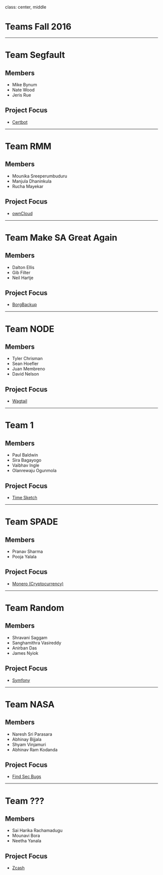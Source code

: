 class: center, middle
# Teams Fall 2016

---
# Team Segfault

## Members
- Mike Bynum
- Nate Wood
- Jeris Rue

## Project Focus
- [Certbot](https://github.com/certbot/certbot)

---

# Team RMM

## Members
- Mounika Sreeperumbuduru
- Manjula Dhaninkula
- Rucha Mayekar

## Project Focus
- [ownCloud](https://github.com/owncloud/core)

---

# Team Make SA Great Again

## Members
- Dalton Ellis  
- Gib Filter  
- Neil Hartje  

## Project Focus
- [BorgBackup](https://github.com/borgbackup/borg)

---
# Team NODE

## Members
- Tyler Chrisman
- Sean Hoefler  
- Juan Membreno
- David Nelson  

## Project Focus
- [Wagtail](https://github.com/torchbox/wagtail)

---
# Team 1

## Members
- Paul Baldwin  
- Sira Bagayogo  
- Vaibhav Ingle
- Olanrewaju Ogunmola  

## Project Focus
- [Time Sketch](https://github.com/google/timesketch)

---
# Team SPADE

## Members
- Pranav Sharma
- Pooja Yalala

## Project Focus
- [Monero (Cryptocurrency)](https://github.com/monero-project/monero)

---
# Team Random

## Members
- Shravani Saggam  
- Sanghamithra Vasireddy  
- Anirban Das
- James Nyiok

## Project Focus
- [Symfony](https://github.com/symfony/symfony)

---
# Team NASA

## Members
- Naresh Sri Parasara
- Abhinay Bijjala  
- Shyam Vinjamuri
- Abhinav Ram Kodanda  

## Project Focus
- [Find Sec Bugs](https://github.com/find-sec-bugs/find-sec-bugs)
---

# Team ???

## Members
- Sai Harika Rachamadugu
- Mounavi Bora
- Neetha Yanala

## Project Focus
- [Zcash](https://github.com/zcash/zcash)

